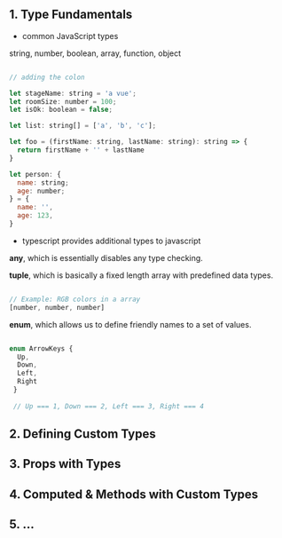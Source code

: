 
## 1. Type Fundamentals

- common JavaScript types

string, number, boolean, array, function, object

```javascript

// adding the colon

let stageName: string = 'a vue';
let roomSize: number = 100;
let isOk: boolean = false;

let list: string[] = ['a', 'b', 'c'];

let foo = (firstName: string, lastName: string): string => {
  return firstName + '' + lastName
}

let person: {
  name: string;
  age: number;
} = {
  name: '',
  age: 123,
}

```

- typescript provides additional types to javascript

**any**, which is essentially disables any type checking.

**tuple**, which is basically a fixed length array with predefined data types.

```javascript

// Example: RGB colors in a array
[number, number, number]

```

**enum**, which allows us to define friendly names to a set of values.


```javascript

enum ArrowKeys {
  Up,
  Down,
  Left,
  Right
 }
 
 // Up === 1, Down === 2, Left === 3, Right === 4

```


## 2. Defining Custom Types

## 3. Props with Types

## 4. Computed & Methods with Custom Types

## 5. ...
